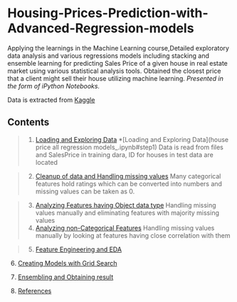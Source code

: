 # Housing-Prices-Prediction-with-Advanced-Regression-models
Applying the learnings in the Machine Learning course,Detailed exploratory data analysis and various regressions models including stacking and ensemble learning for predicting Sales Price of a given house in real estate market using various statistical analysis tools. Obtained the closest price that a client might sell their house utilizing machine learning.
*Presented in the form of iPython Notebooks.*

Data is extracted from [Kaggle](https://www.kaggle.com/c/home-data-for-ml-course/data)

## Contents
> 1. <a href='#step1. Loading and Exploring Data'>Loading and Exploring Data</a>
*[Loading and Exploring Data](house price all regression models_.ipynb#step1)
  Data is read from files and SalesPrice in training dara, ID for houses in test data are located
  
>2. <a href='#step2'>Cleanup of data and Handling missing values</a>
  Many categorical features hold ratings which can be converted into numbers and missing values can be taken as 0. 
  
>3. <a href='#step3'>Analyzing Features having Object data type</a>
  Handling missing values manually and eliminating features with majority missing values
>4. <a href='#step4'>Analyzing non-Categorical Features</a>
  Handling missing values manually by looking at features having close correlation with them
  
>5. <a href='#step5'>Feature Engineering and EDA

6. <a href='#step6'>Creating Models with Grid Search</a>

7. <a href='#step7'>Ensembling and Obtaining result</a>
8. <a href='#step8'>References</a>
